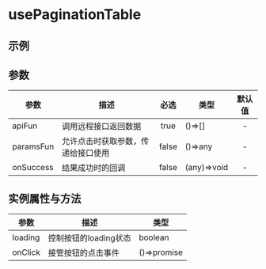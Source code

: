 # usePaginationTable

## 示例

<preview path="../demo/table/TableDemo1.vue" title="数据展示" description="接管表格中的查询、分页事件"></preview>

## 参数
| 参数      | 描述                               | 必选  | 类型        | 默认值 |
| --------- | ---------------------------------- | :---: | ----------- | :----: |
| apiFun    | 调用远程接口返回数据               | true  | ()=>[]      |   -    |
| paramsFun | 允许点击时获取参数，传递给接口使用 | false | ()=>any     |   -    |
| onSuccess | 结果成功时的回调                   | false | (any)=>void |   -    |


## 实例属性与方法
| 参数    | 描述                  | 类型        |
| ------- | --------------------- | ----------- |
| loading | 控制按钮的loading状态 | boolean     |
| onClick | 接管按钮的点击事件    | ()=>promise |